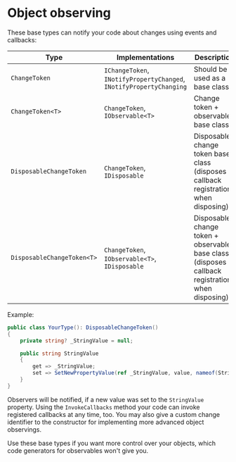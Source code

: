 # Object observing

These base types can notify your code about changes using events and callbacks:

| Type | Implementations | Description |
| ---- | --------------- | ----------- |
| `ChangeToken` | `IChangeToken`, `INotifyPropertyChanged`, `INotifyPropertyChanging` | Should be used as a base class |
| `ChangeToken<T>` | `ChangeToken`, `IObservable<T>` | Change token + observable base class |
| `DisposableChangeToken` | `ChangeToken`, `IDisposable` | Disposable change token base class (disposes callback registrations when disposing) |
| `DisposableChangeToken<T>` | `ChangeToken`, `IObservable<T>`, `IDisposable` | Disposable change token + observable base class (disposes callback registrations when disposing) |

Example:

```cs
public class YourType(): DisposableChangeToken()
{
	private string? _StringValue = null;

	public string StringValue
	{
		get => _StringValue;
		set => SetNewPropertyValue(ref _StringValue, value, nameof(StringValue));
	}
}
```

Observers will be notified, if a new value was set to the `StringValue` property. Using the `InvokeCallbacks` method your code can invoke registered callbacks at any time, too. You may also give a custom change identifier to the constructor for implementing more advanced object observings.

Use these base types if you want more control over your objects, which code generators for observables won't give you.
